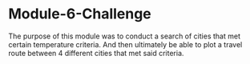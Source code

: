 # Module-6-Challenge

The purpose of this module was to conduct a search of cities that met certain temperature criteria. And then ultimately be able to plot a travel route between 4 different cities that met said criteria.
